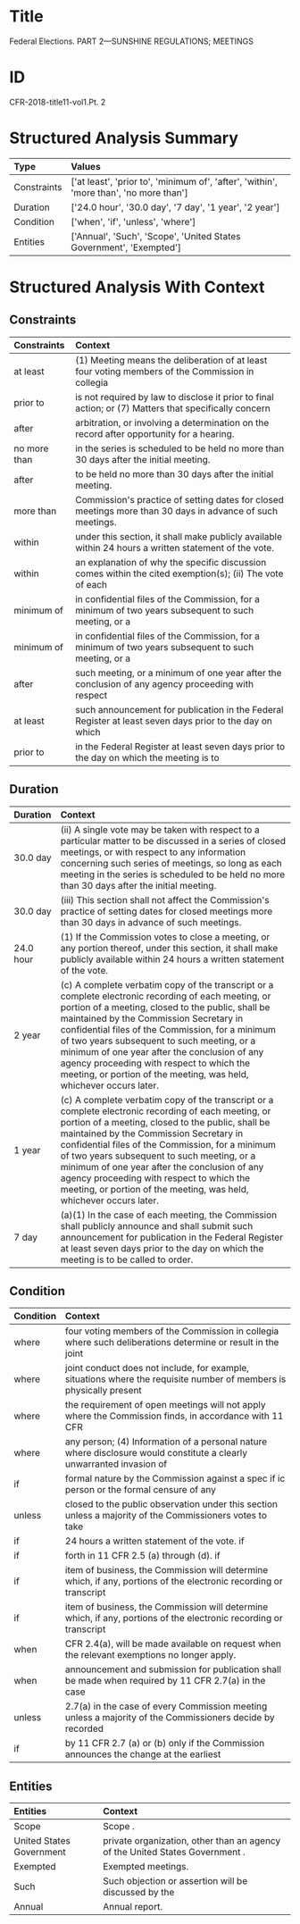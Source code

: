 # Title

 Federal Elections. PART 2—SUNSHINE REGULATIONS; MEETINGS


# ID

 CFR-2018-title11-vol1.Pt. 2


# Structured Analysis Summary

| Type        | Values                                                                                 |
|:------------|:---------------------------------------------------------------------------------------|
| Constraints | ['at least', 'prior to', 'minimum of', 'after', 'within', 'more than', 'no more than'] |
| Duration    | ['24.0 hour', '30.0 day', '7 day', '1 year', '2 year']                                 |
| Condition   | ['when', 'if', 'unless', 'where']                                                      |
| Entities    | ['Annual', 'Such', 'Scope', 'United States Government', 'Exempted']                    |


# Structured Analysis With Context

 


## Constraints

| Constraints   | Context                                                                                                    |
|:--------------|:-----------------------------------------------------------------------------------------------------------|
| at least      | (1) Meeting means the deliberation of  at least four voting members of the Commission in collegia          |
| prior to      | is not required by law to disclose it prior to final action; or (7) Matters that specifically concern      |
| after         | arbitration, or involving a determination on the record after  opportunity for a hearing.                  |
| no more than  | in the series is scheduled to be held no more than  30 days after the initial meeting.                     |
| after         | to be held no more than 30 days after  the initial meeting.                                                |
| more than     | Commission's practice of setting dates for closed meetings more than  30 days in advance of such meetings. |
| within        | under this section, it shall make publicly available within  24 hours a written statement of the vote.     |
| within        | an explanation of why the specific discussion comes within the cited exemption(s); (ii) The vote of each   |
| minimum of    | in confidential files of the Commission, for a minimum of  two years subsequent to such meeting, or a      |
| minimum of    | in confidential files of the Commission, for a minimum of  two years subsequent to such meeting, or a      |
| after         | such meeting, or a minimum of one year after the conclusion of any agency proceeding with respect          |
| at least      | such announcement for publication in the Federal Register at least seven days prior to the day on which    |
| prior to      | in the Federal Register at least seven days prior to the day on which the meeting is to                    |


## Duration

| Duration   | Context                                                                                                                                                                                                                                                                                                                                                                                                                                                                  |
|:-----------|:-------------------------------------------------------------------------------------------------------------------------------------------------------------------------------------------------------------------------------------------------------------------------------------------------------------------------------------------------------------------------------------------------------------------------------------------------------------------------|
| 30.0 day   | (ii) A single vote may be taken with respect to a particular matter to be discussed in a series of closed meetings, or with respect to any information concerning such series of meetings, so long as each meeting in the series is scheduled to be held no more than 30 days after the initial meeting.                                                                                                                                                                 |
| 30.0 day   | (iii) This section shall not affect the Commission's practice of setting dates for closed meetings more than 30 days in advance of such meetings.                                                                                                                                                                                                                                                                                                                        |
| 24.0 hour  | (1) If the Commission votes to close a meeting, or any portion thereof, under this section, it shall make publicly available within 24 hours a written statement of the vote.                                                                                                                                                                                                                                                                                            |
| 2 year     | (c) A complete verbatim copy of the transcript or a complete electronic recording of each meeting, or portion of a meeting, closed to the public, shall be maintained by the Commission Secretary in confidential files of the Commission, for a minimum of two years subsequent to such meeting, or a minimum of one year after the conclusion of any agency proceeding with respect to which the meeting, or portion of the meeting, was held, whichever occurs later. |
| 1 year     | (c) A complete verbatim copy of the transcript or a complete electronic recording of each meeting, or portion of a meeting, closed to the public, shall be maintained by the Commission Secretary in confidential files of the Commission, for a minimum of two years subsequent to such meeting, or a minimum of one year after the conclusion of any agency proceeding with respect to which the meeting, or portion of the meeting, was held, whichever occurs later. |
| 7 day      | (a)(1) In the case of each meeting, the Commission shall publicly announce and shall submit such announcement for publication in the Federal Register at least seven days prior to the day on which the meeting is to be called to order.                                                                                                                                                                                                                                |


## Condition

| Condition   | Context                                                                                                              |
|:------------|:---------------------------------------------------------------------------------------------------------------------|
| where       | four voting members of the Commission in collegia where such deliberations determine or result in the joint          |
| where       | joint conduct does not include, for example, situations where the requisite number of members is physically present  |
| where       | the requirement of open meetings will not apply where the Commission finds, in accordance with 11 CFR                |
| where       | any person; (4) Information of a personal nature where disclosure would constitute a clearly unwarranted invasion of |
| if          | formal nature by the Commission against a spec if ic person or the formal censure of any                             |
| unless      | closed to the public observation under this section unless a majority of the Commissioners votes to take             |
| if          | 24 hours a written statement of the vote. if                                                                         |
| if          | forth in 11 CFR 2.5 (a) through (d). if                                                                              |
| if          | item of business, the Commission will determine which, if any, portions of the electronic recording or transcript    |
| if          | item of business, the Commission will determine which, if any, portions of the electronic recording or transcript    |
| when        | CFR 2.4(a), will be made available on request when  the relevant exemptions no longer apply.                         |
| when        | announcement and submission for publication shall be made when required by 11 CFR 2.7(a) in the case                 |
| unless      | 2.7(a) in the case of every Commission meeting unless a majority of the Commissioners decide by recorded             |
| if          | by 11 CFR 2.7 (a) or (b) only if the Commission announces the change at the earliest                                 |


## Entities

| Entities                 | Context                                                                      |
|:-------------------------|:-----------------------------------------------------------------------------|
| Scope                    | Scope .                                                                      |
| United States Government | private organization, other than an agency of the United States Government . |
| Exempted                 | Exempted  meetings.                                                          |
| Such                     | Such objection or assertion will be discussed by the                         |
| Annual                   | Annual  report.                                                              |


